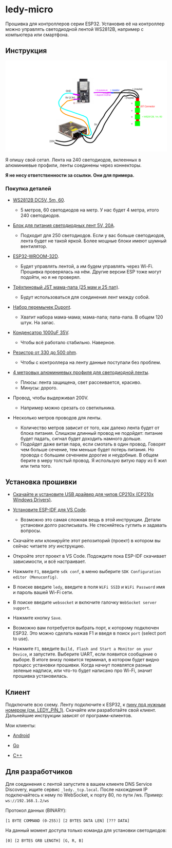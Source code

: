 # ledy-micro

Прошивка для контроллеров серии ESP32. Установив её на контроллер можно управлять светодиодной лентой WS2812B, например с компьютера или смартфона.

## Инструкция

![connection](./connection.png)

Я опишу свой сетап. Лента на 240 светодиодов, вклеенных в алюминиевые профили, ленты соединены через коннекторы.

**Я не несу ответственности за ссылки. Они для примера.**

### Покупка деталей

- [WS2812B DC5V, 5m, 60](https://aliexpress.ru/item/1005004289391906.html?sku_id=12000028647033757).
    - 5 метров, 60 светодиодов на метр. У нас будет 4 метра, итого 240 светодиодов.

- [Блок для питания светодиодных лент 5V, 20A](https://aliexpress.ru/item/32983648084.html?sku_id=12000020572027891).
    - Подходит для 250 светодиодов. Если у вас больше светодиодов, лента будет не такой яркой. Более мощные блоки имеют шумный вентилятор.

- [ESP32-WROOM-32D](https://aliexpress.ru/item/32802431728.html?sku_id=12000016105015423&spm=a2g2w.productlist.search_results.0.31b129bcwI0NCZ).
    - Будет управлять лентой, а им будем управлять через Wi-Fi. Прошивка проверялась на нём. Другие версии ESP тоже могут подойти, но я не проверял.

- [Трёхпиновый JST мама-папа (25 мам и 25 пап)](https://aliexpress.ru/item/32801353259.html?sku_id=64124731349).
    - Будут использоваться для соединения лент между собой.

- [Набор перемычек Dupont](https://aliexpress.ru/item/4000203371860.html?sku_id=10000000774493025).
    - Хватит набора мама-мама; мама-папа; папа-папа. В общем 120 штук. На запас.

- [Конденсатор 1000uF 35V](https://aliexpress.ru/item/32979694071.html?sku_id=66743790762&spm=.search_results.0.31473ff56FQOPi).
    - Чтобы всё работало стабильно. Наверное.

- [Резистор от 330 до 500 ohm](https://aliexpress.ru/item/32799429233.html?sku_id=64117250878&spm=a2g2w.productlist.search_results.0.414d22d02NhVjr).
    - Чтобы с контроллера на ленту данные поступали без проблем.

- [4 метровых алюминиевых профиля для светодиодной ленты](https://aliexpress.ru/item/1005005236328671.html?sku_id=12000032314503343&spm=.search_results.7.2ffc3447KrAG6H).
    - Плюсы: лента защищена, свет рассеивается, красиво.
    - Минусы: дорого.

- Провод, чтобы выдерживал 200V.
    - Например можно срезать со светильника.

- Несколько метров проводов для ленты.
    - Количество метров зависит от того, как далеко лента будет от блока питания. Слишком длинный провод не подойдет: питание будет падать, сигнал будет доходить намного дольше.
    - Подойдет даже витая пара, если смотать в один провод. Говорят чем больше сечение, тем меньше будет потерь питания. Но провода с большим сечением дорогие и неудобные. В общем берите в меру толстый провод. Я использую витую пару из 6 жил или типа того.

## Установка прошивки

- [Скачайте и установите USB драйвер для чипов CP210x (CP210x Windows Drivers)](https://www.silabs.com/developers/usb-to-uart-bridge-vcp-drivers?tab=downloads).

- [Установите ESP-IDF для VS Code](https://github.com/espressif/vscode-esp-idf-extension/blob/master/docs/tutorial/install.md).
    - Возможно это самая сложная вещь в этой инструкции. Детали установки долго расписывать. Не стесняйтесь гуглить и задавать вопросы.

- Скачайте или клонируйте этот репозиторий (проект) в котором вы сейчас читаете эту инструкцию.

- Откройте этот проект в VS Code. Подождите пока ESP-IDF скачивает зависимости, и всё настраивает.

- Нажмите ``F1``, введите ``sdk conf``, в меню выберите ``SDK Configuration editor (Menuconfig)``.

- В поиске введите ``ledy``, введите в поля ``WiFi SSID`` и ``WiFi Password`` имя и пароль вашей Wi-Fi сети.

- В поиске введите ``websocket`` и включите галочку ``WebSocket server support``.

- Нажмите кнопку ``Save``.

- Возможно вам потребуется выбрать порт, к которому подключен ESP32. Это можно сделать нажав F1 и введя в поиск ``port`` (select port to use). 

- Нажмите ``F1``, введите ``Build, Flash and Start a Monitor on your Device``, и запустите. Выберите UART, если появится сообщение о выборе. В итоге внизу появится терминал, в котором будет видно процесс установки прошивки. Когда начнут появлятся разные зеленые надписи, или что-то будет написано про Wi-Fi, значит прошивка установилась.

## Клиент

Подключите всю схему. Ленту подключите к ESP32, к [пину под нужным номером (см. LEDY_PIN_1)](./main/theled.h). Скачайте или разработайте свой клиент. Дальнейшие инструкции зависят от программ-клиентов.

Мои клиенты:

- [Android](https://github.com/oklookat/ledy-a)

- [Go](https://github.com/oklookat/ledy)

- [C++](https://github.com/oklookat/ledy-c)

## Для разработчиков

Для соединения с лентой запустите в вашем клиенте DNS Service Discovery, ищите сервис ``_ledy._tcp.local``. После нахождения IP подключайтесь к нему по WebSocket, к порту 80, по пути /ws. Пример: ``ws://192.168.1.2/ws``

Протокол данных (BINARY):

```[1 BYTE COMMAND (0-255)] [2 BYTES DATA LEN] [??? DATA]```

На данный момент доступа только команда для установки светодиодов:

```[0] [2 BYTES GRB LENGTH] [G, R, B]```